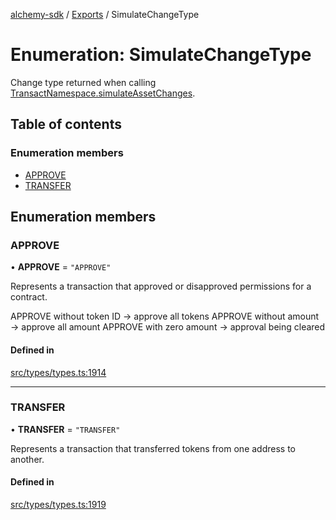 [alchemy-sdk](../README.md) / [Exports](../modules.md) / SimulateChangeType

# Enumeration: SimulateChangeType

Change type returned when calling [TransactNamespace.simulateAssetChanges](../classes/TransactNamespace.md#simulateassetchanges).

## Table of contents

### Enumeration members

- [APPROVE](SimulateChangeType.md#approve)
- [TRANSFER](SimulateChangeType.md#transfer)

## Enumeration members

### APPROVE

• **APPROVE** = `"APPROVE"`

Represents a transaction that approved or disapproved permissions for a
contract.

APPROVE without token ID → approve all tokens
APPROVE without amount → approve all amount
APPROVE with zero amount → approval being cleared

#### Defined in

[src/types/types.ts:1914](https://github.com/alchemyplatform/alchemy-sdk-js/blob/46e9716/src/types/types.ts#L1914)

___

### TRANSFER

• **TRANSFER** = `"TRANSFER"`

Represents a transaction that transferred tokens from one address to another.

#### Defined in

[src/types/types.ts:1919](https://github.com/alchemyplatform/alchemy-sdk-js/blob/46e9716/src/types/types.ts#L1919)
